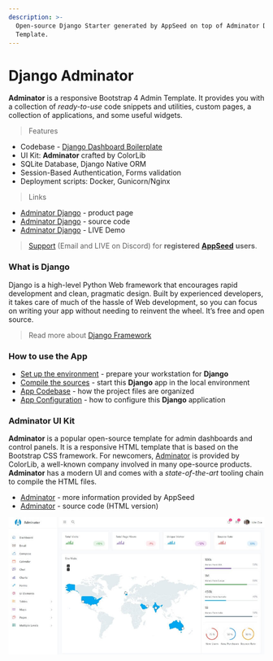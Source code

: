 ```yaml
---
description: >-
  Open-source Django Starter generated by AppSeed on top of Adminator Dashboard
  Template.
---
```


# Django Adminator

**Adminator** is a responsive Bootstrap 4 Admin Template. It provides you with a collection of _ready-to-use_ code snippets and utilities, custom pages, a collection of applications, and some useful widgets.&#x20;

> Features

* Codebase - [Django Dashboard Boilerplate](../../boilerplate-code/django-dashboard.md)
* UI Kit: **Adminator** crafted by ColorLib
* SQLite Database, Django Native ORM
* Session-Based Authentication, Forms validation
* Deployment scripts: Docker, Gunicorn/Nginx&#x20;

> Links

* [Adminator Django](https://appseed.us/admin-dashboards/django-dashboard-adminator) - product page
* [Adminator Django](https://github.com/app-generator/django-dashboard-adminator) - source code
* [Adminator Django](https://django-adminator.appseed-srv1.com) - LIVE Demo&#x20;

> [Support](https://appseed.us/support) (Email and LIVE on Discord) for **registered** [**AppSeed**](https://appseed.us) **users**.



### What is Django

Django is a high-level Python Web framework that encourages rapid development and clean, pragmatic design. Built by experienced developers, it takes care of much of the hassle of Web development, so you can focus on writing your app without needing to reinvent the wheel. It’s free and open source.

> Read more about [Django Framework](../../content/what-is/django.md)



### How to use the App

* [Set up the environment](../../boilerplate-code/django-dashboard.md#environment-1) - prepare your workstation for **Django**
* [Compile the sources](../../boilerplate-code/django-dashboard.md#build-the-app-1) - start this **Django** app in the local environment
* [App Codebase](../../boilerplate-code/django-dashboard.md#app-codebase) - how the project files are organized
* [App Configuration](../../boilerplate-code/django-dashboard.md#app-configuration) - how to configure this **Django** application



### Adminator UI Kit

**Adminator** is a popular open-source template for admin dashboards and control panels. It is a responsive HTML template that is based on the Bootstrap CSS framework. For newcomers, [Adminator](https://appseed.us/admin-dashboards/django-dashboard-adminator) is provided by ColorLib, a well-known company involved in many ope-source products. **Adminator** has a modern UI and comes with a _state-of-the-art_ tooling chain to compile the HTML files.

* [Adminator](../../content/bootstrap-template/adminator.md) - more information provided by AppSeed
* [Adminator](https://github.com/puikinsh/Adminator-admin-dashboard) - source code (HTML version)

![Adminator - Open-source Bootstrap Template.](../../.gitbook/assets/adminator-bootstrap-template.jpg)
